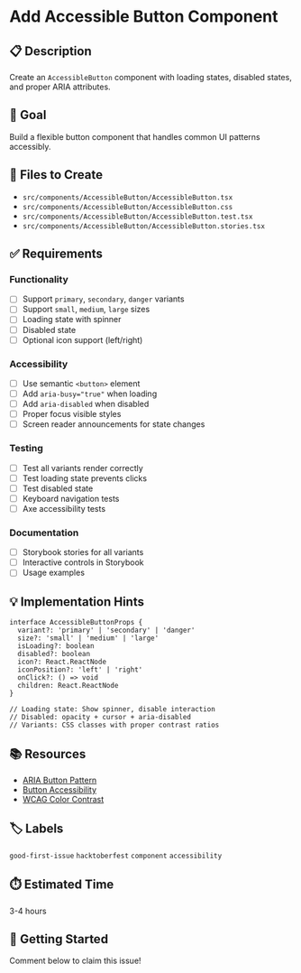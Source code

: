 # Add Accessible Button Component

## 📋 Description
Create an `AccessibleButton` component with loading states, disabled states, and proper ARIA attributes.

## 🎯 Goal
Build a flexible button component that handles common UI patterns accessibly.

## 📂 Files to Create
- `src/components/AccessibleButton/AccessibleButton.tsx`
- `src/components/AccessibleButton/AccessibleButton.css`
- `src/components/AccessibleButton/AccessibleButton.test.tsx`
- `src/components/AccessibleButton/AccessibleButton.stories.tsx`

## ✅ Requirements

### Functionality
- [ ] Support `primary`, `secondary`, `danger` variants
- [ ] Support `small`, `medium`, `large` sizes
- [ ] Loading state with spinner
- [ ] Disabled state
- [ ] Optional icon support (left/right)

### Accessibility
- [ ] Use semantic `<button>` element
- [ ] Add `aria-busy="true"` when loading
- [ ] Add `aria-disabled` when disabled
- [ ] Proper focus visible styles
- [ ] Screen reader announcements for state changes

### Testing
- [ ] Test all variants render correctly
- [ ] Test loading state prevents clicks
- [ ] Test disabled state
- [ ] Keyboard navigation tests
- [ ] Axe accessibility tests

### Documentation
- [ ] Storybook stories for all variants
- [ ] Interactive controls in Storybook
- [ ] Usage examples

## 💡 Implementation Hints

```tsx
interface AccessibleButtonProps {
  variant?: 'primary' | 'secondary' | 'danger'
  size?: 'small' | 'medium' | 'large'
  isLoading?: boolean
  disabled?: boolean
  icon?: React.ReactNode
  iconPosition?: 'left' | 'right'
  onClick?: () => void
  children: React.ReactNode
}

// Loading state: Show spinner, disable interaction
// Disabled: opacity + cursor + aria-disabled
// Variants: CSS classes with proper contrast ratios
```

## 📚 Resources
- [ARIA Button Pattern](https://www.w3.org/WAI/ARIA/apg/patterns/button/)
- [Button Accessibility](https://www.a11yproject.com/posts/how-to-create-accessible-buttons/)
- [WCAG Color Contrast](https://webaim.org/resources/contrastchecker/)

## 🏷️ Labels
`good-first-issue` `hacktoberfest` `component` `accessibility`

## ⏱️ Estimated Time
3-4 hours

## 🤝 Getting Started
Comment below to claim this issue!
